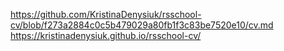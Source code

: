 https://github.com/KristinaDenysiuk/rsschool-cv/blob/f273a2884c0c5b479029a80fb1f3c83be7520e10/cv.md
https://kristinadenysiuk.github.io/rsschool-cv/
